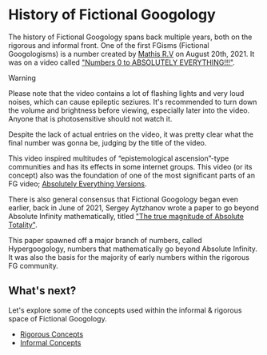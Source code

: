 # History of Fictional Googology
The history of Fictional Googology spans back multiple years, both on the rigorous and informal front. One of the first FGisms (Fictional Googologisms) is a number created by [Mathis R.V](https://www.youtube.com/@MathisRV) on August 20th, 2021. It was on a video called ["Numbers 0 to ABSOLUTELY EVERYTHING!!!"](https://www.youtube.com/watch?v=BGcE68xpuD4).

> [!WARNING]  
> Please note that the video contains a lot of flashing lights and very loud noises, which can cause epileptic seziures. It's recommended to turn down the volume and brightness before viewing, especially later into the video.
> Anyone that is photosensitive should not watch it.

Despite the lack of actual entries on the video, it was pretty clear what the final number was gonna be, judging by the title of the video.

This video inspired multitudes of “epistemological ascension”-type communities and has its effects in some internet groups. This video (or its concept) also was the foundation of one of the most significant parts of an FG video; [Absolutely Everything Versions](https://fgyt.fandom.com/wiki/Absolutely_Everything_Version).

There is also general consensus that Fictional Googology began even earlier, back in June of 2021, Sergey Aytzhanov wrote a paper to go beyond Absolute Infinity mathematically, titled ["The true magnitude of Absolute Totality"](https://static.wikia.nocookie.net/fictional-googology/images/4/42/The_Paper.pdf/revision/latest).

This paper spawned off a major branch of numbers, called Hypergoogology, numbers that mathematically go beyond Absolute Infinity. It was also the basis for the majority of early numbers within the rigorous FG community.

## What's next?
Let's explore some of the concepts used within the informal & rigorous space of Fictional Googology.
- [Rigorous Concepts](./rigors/concepts.md)
- [Informal Concepts](./informals/concepts.md)